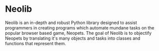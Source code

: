 Neolib
======

Neolib is an in-depth and robust Python library designed to assist programmers in creating programs which automate mundane tasks on the popular browser based game, Neopets. The goal of Neolib is to objectify Neopets by translating it's many objects and tasks into classes and functions that represent them.